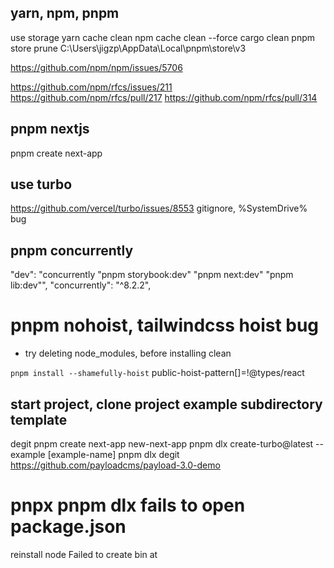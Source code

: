 ## yarn, npm, pnpm

use storage
yarn cache clean
npm cache clean --force
cargo clean
pnpm store prune
C:\Users\jigzp\AppData\Local\pnpm\store\v3

https://github.com/npm/npm/issues/5706

https://github.com/npm/rfcs/issues/211
https://github.com/npm/rfcs/pull/217
https://github.com/npm/rfcs/pull/314

## pnpm nextjs

pnpm create next-app

## use turbo

https://github.com/vercel/turbo/issues/8553
gitignore, %SystemDrive% bug

## pnpm concurrently

"dev": "concurrently \"pnpm storybook:dev\" \"pnpm next:dev\" \"pnpm lib:dev\"",
"concurrently": "^8.2.2",

# pnpm nohoist, tailwindcss hoist bug

- try deleting node_modules, before installing clean

`pnpm install --shamefully-hoist`
public-hoist-pattern[]=!@types/react

## start project, clone project example subdirectory template

degit
pnpm create next-app new-next-app
pnpm dlx create-turbo@latest --example [example-name]
pnpm dlx degit https://github.com/payloadcms/payload-3.0-demo

# pnpx pnpm dlx fails to open package.json
reinstall node
Failed to create bin at
